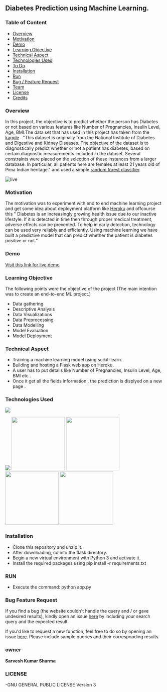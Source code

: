 ## Diabetes Prediction using Machine Learning.


### Table of Content
  * [Overview](#overview)
  * [Motivation](#motivation)
  * [Demo](#demo)
  * [Learning Objective](#Learning-Objective)
  * [Technical Aspect](#technical-aspect)
  * [Technologies Used](#technologies-used)
  * [To Do](#to-do)
  * [Installation](#installation)
  * [Run](#run)
  * [Bug / Feature Request](#bug-feature-request)
  * [Team](#team)
  * [License](#license)
  * [Credits](#credits)


### Overview 
In this project, the objective is to predict whether the person has Diabetes or not based on various features like Number of Pregnancies, Insulin Level, Age, BMI.The data set that has used in this project has taken from the [kaggle](https://www.kaggle.com/) . "This dataset is originally from the National Institute of Diabetes and Digestive and Kidney Diseases. The objective of the dataset is to diagnostically predict whether or not a patient has diabetes, based on certain diagnostic measurements included in the dataset. Several constraints were placed on the selection of these instances from a larger database. In particular, all patients here are females at least 21 years old of Pima Indian heritage." and used a simple [random forest classifier](https://en.wikipedia.org/wiki/Random_forest). 

![live](https://github.com/BhanuRathore21/Diabetes-prediction/blob/master/Resource/live1.gif)


### Motivation
The motivation was to experiment  with end to end machine learning project and get some idea about deployment platform like [Heroku]() and offcourse this "
Diabetes is an increasingly growing health issue due to our inactive lifestyle. If it is detected in time then through proper medical treatment, adverse effects can be prevented. To help in early detection, technology can be used very reliably and efficiently. Using machine learning we have built a predictive model that can predict whether the patient is diabetes positive or not." 

### Demo
[Visit this link for live demo](https://sarvdiabetes-predictions.herokuapp.com/)

### Learning Objective
The following points were the objective of the project (The main intention was to create an end-to-end ML project.)  
- Data gathering 
- Descriptive Analysis 
- Data Visualizations 
- Data Preprocessing 
- Data Modelling 
- Model Evaluation 
- Model Deployment 

### Technical Aspect 

- Training a machine learning model using scikit-learn. 
- Building and hosting a Flask web app on Heroku. 
- A user has to put details like Number of Pregnancies, Insulin Level, Age, BMI etc . 
- Once it get all the fields information , the prediction is displyed on a new page . 
### Technologies Used  
![](https://forthebadge.com/images/badges/made-with-python.svg) 

[<img target="_blank" src="https://github.com/scikit-learn/scikit-learn/blob/master/doc/logos/scikit-learn-logo-small.png">](https://github.com/scikit-learn/)
<img target="_blank" src="https://flask.palletsprojects.com/en/1.1.x/_images/flask-logo.png" width=170>
<img target="_blank" src="https://raw.githubusercontent.com/BhanuRathore21/Diabetes-prediction/master/Resource/heroku.png" width=170>
<img target="_blank" src="https://raw.githubusercontent.com/BhanuRathore21/Diabetes-prediction/master/Resource/numpy.png" width=170>
<img target="_blank" src="https://raw.githubusercontent.com/BhanuRathore21/Diabetes-prediction/master/Resource/pandas.jpeg" width=170>


### Installation 
- Clone this repository and unzip it.
- After downloading, cd into the flask directory.
- Begin a new virtual environment with Python 3 and activate it.
- Install the required packages using pip install -r requirements.txt

### RUN
- Execute the command: python app.py


### Bug Feature Request
If you find a bug (the website couldn't handle the query and / or gave undesired results), kindly open an issue [here](https://github.com/BhanuRathore21/Diabetes-prediction/issues) by including your search query and the expected result.

If you'd like to request a new function, feel free to do so by opening an issue [here](https://github.com/BhanuRathore21/Diabetes-prediction/issues/new/choose). Please include sample queries and their corresponding results.

### owner
**Sarvesh Kumar Sharma**


### LICENSE
-GNU GENERAL PUBLIC LICENSE Version 3


